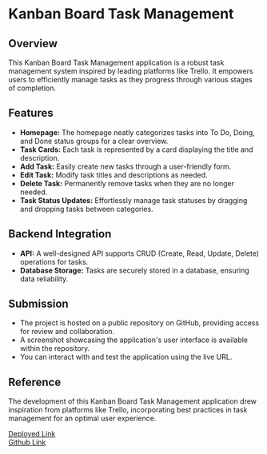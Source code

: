 # Kanban Board Task Management

## Overview

This Kanban Board Task Management application is a robust task management system inspired by leading platforms like Trello. It empowers users to efficiently manage tasks as they progress through various stages of completion.

## Features

- **Homepage:** The homepage neatly categorizes tasks into To Do, Doing, and Done status groups for a clear overview.
- **Task Cards:** Each task is represented by a card displaying the title and description.
- **Add Task:** Easily create new tasks through a user-friendly form.
- **Edit Task:** Modify task titles and descriptions as needed.
- **Delete Task:** Permanently remove tasks when they are no longer needed.
- **Task Status Updates:** Effortlessly manage task statuses by dragging and dropping tasks between categories.
  
## Backend Integration

- **API:** A well-designed API supports CRUD (Create, Read, Update, Delete) operations for tasks.
- **Database Storage:** Tasks are securely stored in a database, ensuring data reliability.

## Submission

- The project is hosted on a public repository on GitHub, providing access for review and collaboration.
- A screenshot showcasing the application's user interface is available within the repository.
- You can interact with and test the application using the live URL.

## Reference

The development of this Kanban Board Task Management application drew inspiration from platforms like Trello, incorporating best practices in task management for an optimal user experience.

[Deployed Link](https://alhansat-kanban-task-management.onrender.com)
<br>
[Github Link](https://github.com/shabbiryahya/ALHANSAT-Kanban-Board-Task-Management)
